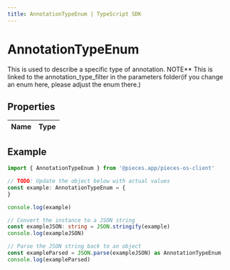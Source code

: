 ```yaml
---
title: AnnotationTypeEnum | TypeScript SDK
---
```



# AnnotationTypeEnum

This is used to describe a specific type of annotation. NOTE** This is linked to the annotation_type_filter in the parameters folder(if you change an enum here, please adjust the enum there.)

## Properties

Name | Type
------------ | -------------

## Example

```typescript
import { AnnotationTypeEnum } from '@pieces.app/pieces-os-client'

// TODO: Update the object below with actual values
const example: AnnotationTypeEnum = {
}

console.log(example)

// Convert the instance to a JSON string
const exampleJSON: string = JSON.stringify(example)
console.log(exampleJSON)

// Parse the JSON string back to an object
const exampleParsed = JSON.parse(exampleJSON) as AnnotationTypeEnum
console.log(exampleParsed)
```


